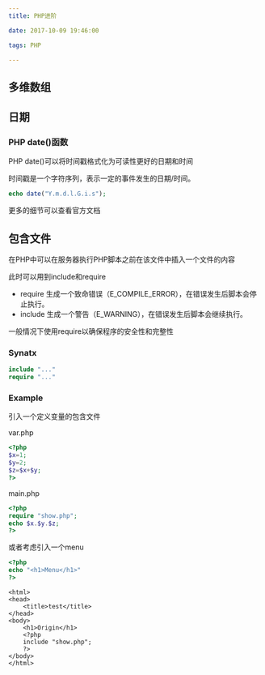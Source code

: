 ```yaml
---
title: PHP进阶

date: 2017-10-09 19:46:00

tags: PHP

---
```


## 多维数组

## 日期

### PHP date()函数

PHP date()可以将时间戳格式化为可读性更好的日期和时间

时间戳是一个字符序列，表示一定的事件发生的日期/时间。

```php
echo date("Y.m.d.l.G.i.s");
```

更多的细节可以查看官方文档

## 包含文件

在PHP中可以在服务器执行PHP脚本之前在该文件中插入一个文件的内容

此时可以用到include和require

- require 生成一个致命错误（E_COMPILE_ERROR），在错误发生后脚本会停止执行。
- include 生成一个警告（E_WARNING），在错误发生后脚本会继续执行。

一般情况下使用require以确保程序的安全性和完整性

### Synatx

```php
include "..."
require "..."
```

### Example

引入一个定义变量的包含文件

var.php

```php
<?php
$x=1;
$y=2;
$z=$x+$y;
?>
```

main.php

```php
<?php
require "show.php";
echo $x.$y.$z;
?>
```

或者考虑引入一个menu

```php
<?php
echo "<h1>Menu</h1>"
?>
```

```php+HTML
<html>
<head>
    <title>test</title>
</head>
<body>
    <h1>Origin</h1>
    <?php
    include "show.php";
    ?>
</body>
</html>
```

